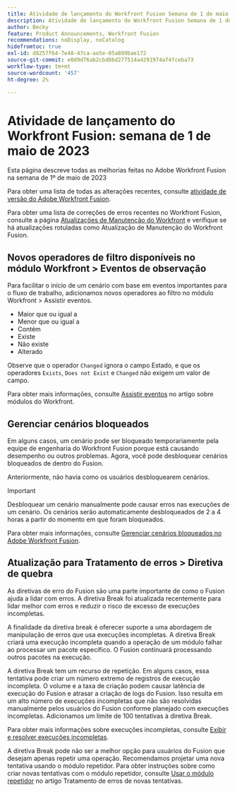 ```yaml
---
title: Atividade de lançamento do Workfront Fusion Semana de 1 de maio de 2023
description: Atividade de lançamento do Workfront Fusion Semana de 1 de maio de 2023
author: Becky
feature: Product Announcements, Workfront Fusion
recommendations: noDisplay, noCatalog
hidefromtoc: true
exl-id: d8257f64-7e48-47ca-ae5e-05a899bae172
source-git-commit: e0d9d76ab2cbd8bd277514a4291974af4fceba73
workflow-type: tm+mt
source-wordcount: '457'
ht-degree: 2%

---
```


# Atividade de lançamento do Workfront Fusion: semana de 1 de maio de 2023

Esta página descreve todas as melhorias feitas no Adobe Workfront Fusion na semana de 1º de maio de 2023

Para obter uma lista de todas as alterações recentes, consulte [atividade de versão do Adobe Workfront Fusion](/help/workfront-fusion/fusion-product-releases/fusion-release-activity.md).

Para obter uma lista de correções de erros recentes no Workfront Fusion, consulte a página [Atualizações de Manutenção do Workfront](https://experienceleague.adobe.com/docs/workfront-known-issues/releases/current-updates.html?lang=pt-BR) e verifique se há atualizações rotuladas como Atualização de Manutenção do Workfront Fusion.

## Novos operadores de filtro disponíveis no módulo Workfront > Eventos de observação

Para facilitar o início de um cenário com base em eventos importantes para o fluxo de trabalho, adicionamos novos operadores ao filtro no módulo Workfront > Assistir eventos.

* Maior que ou igual a
* Menor que ou igual a
* Contém
* Existe
* Não existe
* Alterado

Observe que o operador `Changed` ignora o campo Estado, e que os operadores `Exists`, `Does not Exist` e `Changed` não exigem um valor de campo.

Para obter mais informações, consulte [Assistir eventos](/help/workfront-fusion/references/apps-and-modules/adobe-connectors/workfront-modules.md#triggers) no artigo sobre módulos do Workfront.

## Gerenciar cenários bloqueados

Em alguns casos, um cenário pode ser bloqueado temporariamente pela equipe de engenharia do Workfront Fusion porque está causando desempenho ou outros problemas. Agora, você pode desbloquear cenários bloqueados de dentro do Fusion.

Anteriormente, não havia como os usuários desbloquearem cenários.

>[!IMPORTANT]
>
>Desbloquear um cenário manualmente pode causar erros nas execuções de um cenário. Os cenários serão automaticamente desbloqueados de 2 a 4 horas a partir do momento em que foram bloqueados.

Para obter mais informações, consulte [Gerenciar cenários bloqueados no Adobe Workfront Fusion](/help/workfront-fusion/manage-scenarios/view-manage-locked-scenario.md).

## Atualização para Tratamento de erros > Diretiva de quebra

As diretivas de erro do Fusion são uma parte importante de como o Fusion ajuda a lidar com erros. A diretiva Break foi atualizada recentemente para lidar melhor com erros e reduzir o risco de excesso de execuções incompletas.

A finalidade da diretiva break é oferecer suporte a uma abordagem de manipulação de erros que usa execuções incompletas. A diretiva Break criará uma execução incompleta quando a operação de um módulo falhar ao processar um pacote específico. O Fusion continuará processando outros pacotes na execução.

A diretiva Break tem um recurso de repetição. Em alguns casos, essa tentativa pode criar um número extremo de registros de execução incompleta. O volume e a taxa de criação podem causar latência de execução do Fusion e atrasar a criação de logs do Fusion. Isso resulta em um alto número de execuções incompletas que não são resolvidas manualmente pelos usuários do Fusion conforme planejado com execuções incompletas. Adicionamos um limite de 100 tentativas à diretiva Break.

Para obter mais informações sobre execuções incompletas, consulte [Exibir e resolver execuções incompletas](/help/workfront-fusion/manage-scenarios/view-and-resolve-incomplete-executions.md).

A diretiva Break pode não ser a melhor opção para usuários do Fusion que desejam apenas repetir uma operação. Recomendamos projetar uma nova tentativa usando o módulo repetidor. Para obter instruções sobre como criar novas tentativas com o módulo repetidor, consulte [Usar o módulo repetidor](/help/workfront-fusion/create-scenarios/config-error-handling/retry.md#use-the-repeater-module) no artigo Tratamento de erros de novas tentativas.
